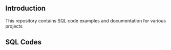 ## Introduction
This repository contains SQL code examples and documentation for various projects
## SQL Codes
